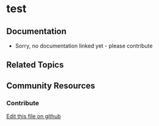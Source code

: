 # test

## Documentation

* Sorry, no documentation linked yet - please contribute

## Related Topics

## Community Resources

### Contribute

[Edit this file on github](https://github.com/olafk/controlpanel-documentation-docs/blob/master/md/73en/com_liferay_remote_app_admin_web_portlet_RemoteAppAdminPortlet/edit_remote_app_entry.html)
